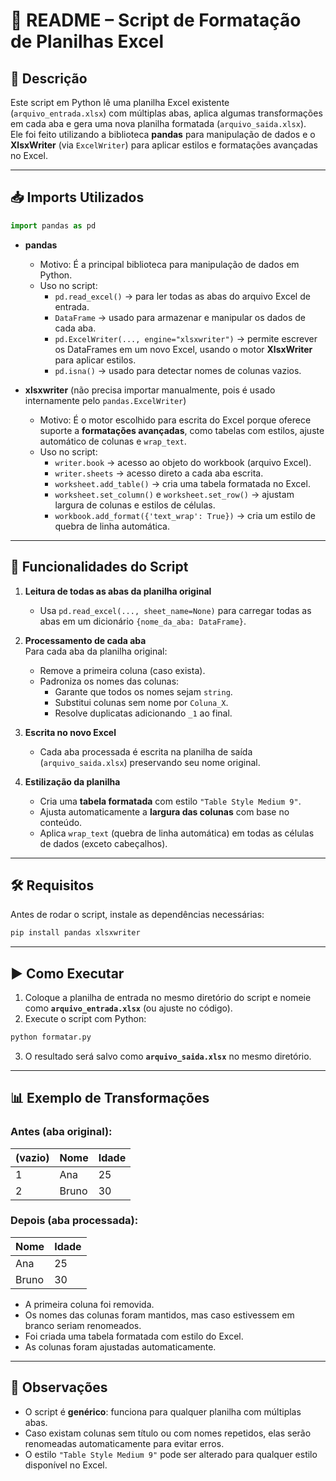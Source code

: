 # 📄 README – Script de Formatação de Planilhas Excel

## 📌 Descrição
Este script em Python lê uma planilha Excel existente (`arquivo_entrada.xlsx`) com múltiplas abas, aplica algumas transformações em cada aba e gera uma nova planilha formatada (`arquivo_saida.xlsx`).  
Ele foi feito utilizando a biblioteca **pandas** para manipulação de dados e o **XlsxWriter** (via `ExcelWriter`) para aplicar estilos e formatações avançadas no Excel.

---

## 📥 Imports Utilizados

```python
import pandas as pd
```

- **pandas**  
  - Motivo: É a principal biblioteca para manipulação de dados em Python.  
  - Uso no script:
    - `pd.read_excel()` → para ler todas as abas do arquivo Excel de entrada.  
    - `DataFrame` → usado para armazenar e manipular os dados de cada aba.  
    - `pd.ExcelWriter(..., engine="xlsxwriter")` → permite escrever os DataFrames em um novo Excel, usando o motor **XlsxWriter** para aplicar estilos.  
    - `pd.isna()` → usado para detectar nomes de colunas vazios.  

- **xlsxwriter** (não precisa importar manualmente, pois é usado internamente pelo `pandas.ExcelWriter`)  
  - Motivo: É o motor escolhido para escrita do Excel porque oferece suporte a **formatações avançadas**, como tabelas com estilos, ajuste automático de colunas e `wrap_text`.  
  - Uso no script:  
    - `writer.book` → acesso ao objeto do workbook (arquivo Excel).  
    - `writer.sheets` → acesso direto a cada aba escrita.  
    - `worksheet.add_table()` → cria uma tabela formatada no Excel.  
    - `worksheet.set_column()` e `worksheet.set_row()` → ajustam largura de colunas e estilos de células.  
    - `workbook.add_format({'text_wrap': True})` → cria um estilo de quebra de linha automática.  

---

## 🚀 Funcionalidades do Script
1. **Leitura de todas as abas da planilha original**  
   - Usa `pd.read_excel(..., sheet_name=None)` para carregar todas as abas em um dicionário `{nome_da_aba: DataFrame}`.

2. **Processamento de cada aba**  
   Para cada aba da planilha original:
   - Remove a primeira coluna (caso exista).  
   - Padroniza os nomes das colunas:
     - Garante que todos os nomes sejam `string`.  
     - Substitui colunas sem nome por `Coluna_X`.  
     - Resolve duplicatas adicionando `_1` ao final.  

3. **Escrita no novo Excel**  
   - Cada aba processada é escrita na planilha de saída (`arquivo_saida.xlsx`) preservando seu nome original.

4. **Estilização da planilha**  
   - Cria uma **tabela formatada** com estilo `"Table Style Medium 9"`.  
   - Ajusta automaticamente a **largura das colunas** com base no conteúdo.  
   - Aplica `wrap_text` (quebra de linha automática) em todas as células de dados (exceto cabeçalhos).

---

## 🛠️ Requisitos
Antes de rodar o script, instale as dependências necessárias:

```bash
pip install pandas xlsxwriter
```

---

## ▶️ Como Executar
1. Coloque a planilha de entrada no mesmo diretório do script e nomeie como **`arquivo_entrada.xlsx`** (ou ajuste no código).  
2. Execute o script com Python:

```bash
python formatar.py
```

3. O resultado será salvo como **`arquivo_saida.xlsx`** no mesmo diretório.

---

## 📊 Exemplo de Transformações
### Antes (aba original):
| (vazio) | Nome   | Idade |
|---------|--------|-------|
| 1       | Ana    | 25    |
| 2       | Bruno  | 30    |

### Depois (aba processada):
| Nome   | Idade |
|--------|-------|
| Ana    | 25    |
| Bruno  | 30    |

- A primeira coluna foi removida.  
- Os nomes das colunas foram mantidos, mas caso estivessem em branco seriam renomeados.  
- Foi criada uma tabela formatada com estilo do Excel.  
- As colunas foram ajustadas automaticamente.  

---

## 📌 Observações
- O script é **genérico**: funciona para qualquer planilha com múltiplas abas.  
- Caso existam colunas sem título ou com nomes repetidos, elas serão renomeadas automaticamente para evitar erros.  
- O estilo `"Table Style Medium 9"` pode ser alterado para qualquer estilo disponível no Excel.  
